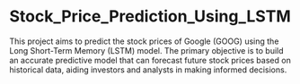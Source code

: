 # Stock_Price_Prediction_Using_LSTM
This project aims to predict the stock prices of Google (GOOG) using the Long Short-Term Memory (LSTM) model. The primary objective is to build an accurate predictive model that can forecast future stock prices based on historical data, aiding investors and analysts in making informed decisions.
